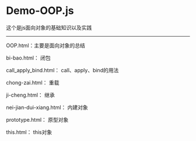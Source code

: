 # Demo-OOP.js
这个是js面向对象的基础知识以及实践
***
OOP.html：主要是面向对象的总结

bi-bao.html： 闭包

call_apply_bind.html：  call、apply、bind的用法

chong-zai.html：  重载

ji-cheng.html：  继承

nei-jian-dui-xiang.html： 内建对象

prototype.html： 原型对象

this.html： this对象
